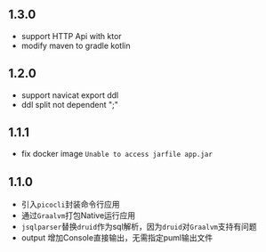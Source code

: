 ## 1.3.0

- support HTTP Api with ktor
- modify maven to gradle kotlin

## 1.2.0

- support navicat export ddl
- ddl split not dependent ";"

## 1.1.1

- fix docker image `Unable to access jarfile app.jar`

## 1.1.0

- 引入`picocli`封装命令行应用
- 通过`Graalvm`打包Native运行应用
- `jsqlparser`替换`druid`作为sql解析，因为`druid`对`Graalvm`支持有问题
- output 增加Console直接输出，无需指定puml输出文件
